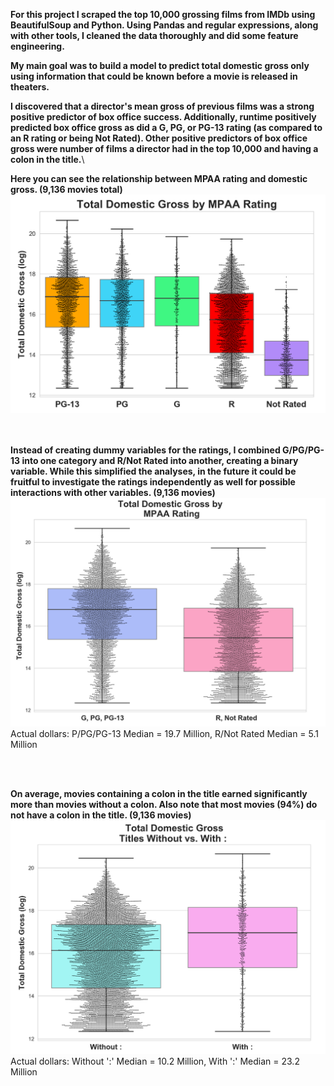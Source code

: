 
**For this project I scraped the top 10,000 grossing films from IMDb using BeautifulSoup and Python.
Using Pandas and regular expressions, along with other tools, I cleaned the data thoroughly and did some feature engineering.**

**My main goal was to build a model to predict total domestic gross only using information that could be known before a movie is released in theaters.**

**I discovered that a director's mean gross of previous films was a strong positive predictor of box office success. Additionally,  runtime positively predicted box office gross as did a G, PG, or PG-13 rating (as compared to an R rating or being Not Rated). Other positive predictors of box office gross were number of films a director had in the top 10,000 and having a colon in the title.**\

**Here you can see the relationship between MPAA rating and domestic gross. (9,136 movies total)**
<img src="mpaaratings5_gross.png" alt="drawing" width="700"/>  
<br> 
</br> 

**Instead of creating dummy variables for the ratings, I combined G/PG/PG-13 into one category and R/Not Rated into another, creating a binary variable. While this simplified the analyses, in the future it could be fruitful to investigate the ratings independently as well for possible interactions with other variables. (9,136 movies)**
<img src="mpaaratings2_gross.png" alt="drawing" width="700"/>  
Actual dollars: P/PG/PG-13 Median = 19.7 Million,     R/Not Rated Median = 5.1 Million

<br> 
</br> 

**On average, movies containing a colon in the title earned significantly more than movies without a colon. Also note that most movies (94%) do not have a colon in the title. (9,136 movies)**
<img src="colon_in_title.png" alt="drawing" width="700"/>  
Actual dollars: Without ':' Median = 10.2 Million,     With ':' Median = 23.2 Million
